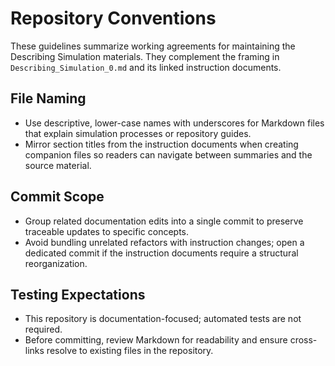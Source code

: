 # Repository Conventions

These guidelines summarize working agreements for maintaining the Describing Simulation materials. They complement the framing
in `Describing_Simulation_0.md` and its linked instruction documents.

## File Naming
- Use descriptive, lower-case names with underscores for Markdown files that explain simulation processes or repository guides.
- Mirror section titles from the instruction documents when creating companion files so readers can navigate between summaries
  and the source material.

## Commit Scope
- Group related documentation edits into a single commit to preserve traceable updates to specific concepts.
- Avoid bundling unrelated refactors with instruction changes; open a dedicated commit if the instruction documents require a
  structural reorganization.

## Testing Expectations
- This repository is documentation-focused; automated tests are not required.
- Before committing, review Markdown for readability and ensure cross-links resolve to existing files in the repository.
